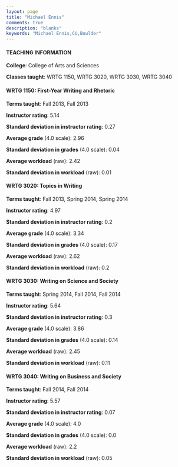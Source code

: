 ```yaml
---
layout: page
title: "Michael Ennis" 
comments: true
description: "blanks"
keywords: "Michael Ennis,CU,Boulder"
---
```

<head>
<script src="https://ajax.googleapis.com/ajax/libs/jquery/2.1.3/jquery.min.js"></script>
<script src="https://dl.dropboxusercontent.com/s/pc42nxpaw1ea4o9/highcharts.js?dl=0"></script>
<!-- <script src="../assets/js/highcharts.js"></script> -->
<style type="text/css">@font-face {
	font-family: "Bebas Neue";
	src: url(https://www.filehosting.org/file/details/544349/BebasNeue Regular.otf) format("opentype");
	}
	h1.Bebas { 
		font-family: "Bebas Neue", Verdana, Tahoma;
	}
</style>
</head>
	   
#### TEACHING INFORMATION

**College**: College of Arts and Sciences

**Classes taught**: WRTG 1150, WRTG 3020, WRTG 3030, WRTG 3040

#### WRTG 1150: First-Year Writing and Rhetoric

**Terms taught**: Fall 2013, Fall 2013

**Instructor rating**: 5.14

**Standard deviation in instructor rating**: 0.27

**Average grade** (4.0 scale): 2.96

**Standard deviation in grades** (4.0 scale): 0.04

**Average workload** (raw): 2.42

**Standard deviation in workload** (raw): 0.01

#### WRTG 3020: Topics in Writing

**Terms taught**: Fall 2013, Spring 2014, Spring 2014

**Instructor rating**: 4.97

**Standard deviation in instructor rating**: 0.2

**Average grade** (4.0 scale): 3.34

**Standard deviation in grades** (4.0 scale): 0.17

**Average workload** (raw): 2.62

**Standard deviation in workload** (raw): 0.2

#### WRTG 3030: Writing on Science and Society

**Terms taught**: Spring 2014, Fall 2014, Fall 2014

**Instructor rating**: 5.64

**Standard deviation in instructor rating**: 0.3

**Average grade** (4.0 scale): 3.86

**Standard deviation in grades** (4.0 scale): 0.14

**Average workload** (raw): 2.45

**Standard deviation in workload** (raw): 0.11

#### WRTG 3040: Writing on Business and Society

**Terms taught**: Fall 2014, Fall 2014

**Instructor rating**: 5.57

**Standard deviation in instructor rating**: 0.07

**Average grade** (4.0 scale): 4.0

**Standard deviation in grades** (4.0 scale): 0.0

**Average workload** (raw): 2.2

**Standard deviation in workload** (raw): 0.05

